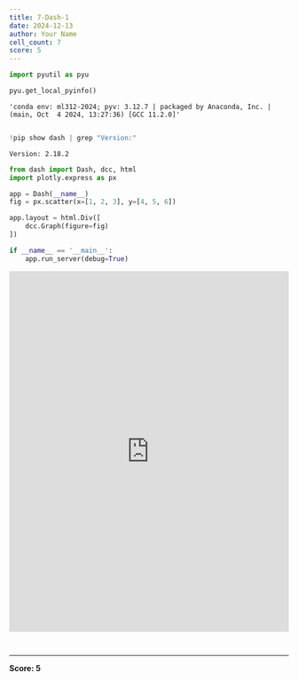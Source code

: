 ```yaml
---
title: 7-Dash-1
date: 2024-12-13
author: Your Name
cell_count: 7
score: 5
---
```


```python
import pyutil as pyu
```


```python
pyu.get_local_pyinfo()
```




    'conda env: ml312-2024; pyv: 3.12.7 | packaged by Anaconda, Inc. | (main, Oct  4 2024, 13:27:36) [GCC 11.2.0]'




```python

```


```python
!pip show dash | grep "Version:"
```

    Version: 2.18.2



```python
from dash import Dash, dcc, html
import plotly.express as px

app = Dash(__name__)
fig = px.scatter(x=[1, 2, 3], y=[4, 5, 6])

app.layout = html.Div([
    dcc.Graph(figure=fig)
])

if __name__ == '__main__':
    app.run_server(debug=True)
```



<iframe
    width="100%"
    height="650"
    src="http://127.0.0.1:8050/"
    frameborder="0"
    allowfullscreen

></iframe>




```python

```


```python

```


---
**Score: 5**